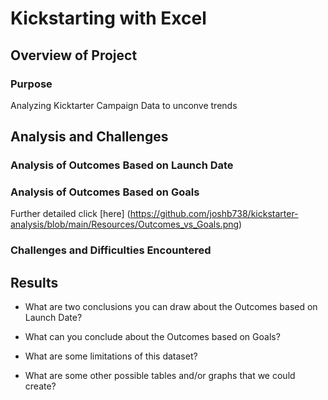 # Kickstarting with Excel

## Overview of Project

### Purpose
Analyzing Kicktarter Campaign Data to unconve trends

## Analysis and Challenges

### Analysis of Outcomes Based on Launch Date

### Analysis of Outcomes Based on Goals
Further detailed click [here] (https://github.com/joshb738/kickstarter-analysis/blob/main/Resources/Outcomes_vs_Goals.png)

### Challenges and Difficulties Encountered

## Results

- What are two conclusions you can draw about the Outcomes based on Launch Date?

- What can you conclude about the Outcomes based on Goals?

- What are some limitations of this dataset?

- What are some other possible tables and/or graphs that we could create?
